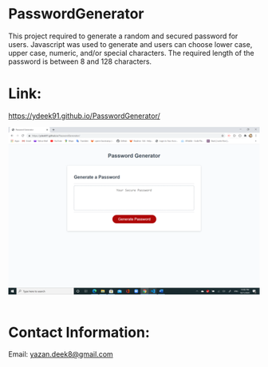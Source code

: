 # PasswordGenerator

This project required to generate a random and secured password for users. Javascript was used to generate and users can choose lower case, upper case, numeric, and/or special characters. The required length of the password is between 8 and 128 characters. 

# Link: 

https://ydeek91.github.io/PasswordGenerator/




<img src="Assets/pg1.png" alt="">
<img src="Assests/pg2.png" alt="">
<img src="Assests/pg3.png" alt="">
<img src="Assests/pg4.png" alt="">
<img src="Assests/pg5.png" alt="">
<img src="Assests/pg6.png" alt="">


















# Contact Information: 
Email: yazan.deek8@gmail.com
